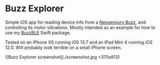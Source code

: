 # Buzz Explorer

Simple iOS app for reading device info from a [Neosensory Buzz](https://neosensory.com/), and controlling its motor vibrations. Mostly intended as an example for how to use my [BuzzBLE](https://github.com/chrisbartley/BuzzBLE) Swift package.

Tested on an iPhone XS running iOS 13.7 and an iPad Mini 4 running iOS 12.0. Will probably look terrible on a small iPhone screen. 

![Buzz Explorer screenshot](./screenshot.jpg =375x812)
